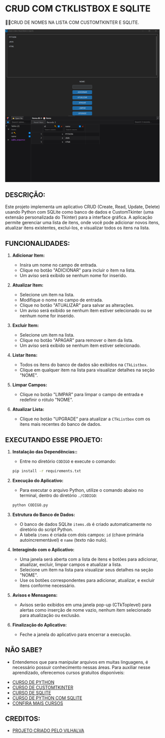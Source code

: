 # CRUD COM CTKLISTBOX E SQLITE
👨‍🏫CRUD DE NOMES NA LISTA COM CUSTOMTKINTER E SQLITE.

<img src="./IMAGENS/FOTO_1.png" align="center" width="500"> <br>
<img src="./IMAGENS/FOTO_2.png" align="center" width="500"> <br>

## DESCRIÇÃO:
Este projeto implementa um aplicativo CRUD (Create, Read, Update, Delete) usando Python com SQLite como banco de dados e CustomTkinter (uma extensão personalizada do Tkinter) para a interface gráfica. A aplicação permite gerenciar uma lista de itens, onde você pode adicionar novos itens, atualizar itens existentes, excluí-los, e visualizar todos os itens na lista.

## FUNCIONALIDADES:
1. **Adicionar Item:**
   - Insira um nome no campo de entrada.
   - Clique no botão "ADICIONAR" para incluir o item na lista.
   - Um aviso será exibido se nenhum nome for inserido.

2. **Atualizar Item:**
   - Selecione um item na lista.
   - Modifique o nome no campo de entrada.
   - Clique no botão "ATUALIZAR" para salvar as alterações.
   - Um aviso será exibido se nenhum item estiver selecionado ou se nenhum nome for inserido.

3. **Excluir Item:**
   - Selecione um item na lista.
   - Clique no botão "APAGAR" para remover o item da lista.
   - Um aviso será exibido se nenhum item estiver selecionado.

4. **Listar Itens:**
   - Todos os itens do banco de dados são exibidos na `CTkListbox`.
   - Clique em qualquer item na lista para visualizar detalhes na seção "NOME".

5. **Limpar Campos:**
   - Clique no botão "LIMPAR" para limpar o campo de entrada e redefinir o rótulo "NOME".

6. **Atualizar Lista:**
   - Clique no botão "UPGRADE" para atualizar a `CTkListbox` com os itens mais recentes do banco de dados.

## EXECUTANDO ESSE PROJETO:
1. **Instalação das Dependências::**
   - Entre no diretório `CODIGO` e execute o comando:

   ```bash
   pip install -r requirements.txt
   ```

2. **Execução do Aplicativo:**
   - Para executar o arquivo Python, utilize o comando abaixo no terminal, dentro do diretório `./CODIGO`:
   ```bash
   python CODIGO.py
   ```

3. **Estrutura do Banco de Dados:**
   - O banco de dados SQLite `items.db` é criado automaticamente no diretório do script Python.
   - A tabela `items` é criada com dois campos: `id` (chave primária autoincrementável) e `name` (texto não nulo).

4. **Interagindo com o Aplicativo:**
   - Uma janela será aberta com a lista de itens e botões para adicionar, atualizar, excluir, limpar campos e atualizar a lista.
   - Selecione um item na lista para visualizar seus detalhes na seção "NOME".
   - Use os botões correspondentes para adicionar, atualizar, e excluir itens conforme necessário.

5. **Avisos e Mensagens:**
   - Avisos serão exibidos em uma janela pop-up (CTkToplevel) para alertas como inserção de nome vazio, nenhum item selecionado para atualização ou exclusão.

6. **Finalização do Aplicativo:**
   - Feche a janela do aplicativo para encerrar a execução.

## NÃO SABE?
- Entendemos que para manipular arquivos em muitas linguagens, é necessário possuir conhecimento nessas áreas. Para auxiliar nesse aprendizado, oferecemos cursos gratuitos disponíveis:
* [CURSO DE PYTHON](https://github.com/VILHALVA/CURSO-DE-PYTHON)
* [CURSO DE CUSTOMTKINTER](https://github.com/VILHALVA/CURSO-DE-CUSTOMTKINTER)
* [CURSO DE SQLITE](https://github.com/VILHALVA/CURSO-DE-SQLITE)
* [CURSO DE PYTHON COM SQLITE](https://github.com/VILHALVA/CURSO-DE-PYTHON-COM-SQLITE)
* [CONFIRA MAIS CURSOS](https://github.com/VILHALVA?tab=repositories&q=+topic:CURSO)

## CREDITOS:
- [PROJETO CRIADO PELO VILHALVA](https://github.com/VILHALVA)





